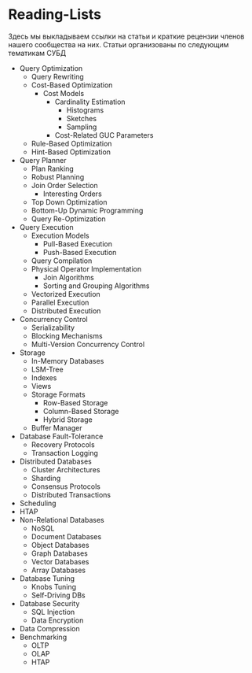 # Reading-Lists

Здесь мы выкладываем ссылки на статьи и краткие рецензии членов нашего сообщества на них.
Статьи организованы по следующим тематикам СУБД

* Query Optimization
  * Query Rewriting   
  * Cost-Based Optimization
     * Cost Models
       * Cardinality Estimation
         * Histograms
         * Sketches
         * Sampling
       * Cost-Related GUC Parameters 
  * Rule-Based Optimization
  * Hint-Based Optimization
* Query Planner
    * Plan Ranking
    * Robust Planning 
    * Join Order Selection
      * Interesting Orders 
    * Top Down Optimization
    * Bottom-Up Dynamic Programming
  * Query Re-Optimization
* Query Execution
  * Execution Models
    * Pull-Based Execution
    * Push-Based Execution 
  * Query Compilation
  * Physical Operator Implementation
    * Join Algorithms
    * Sorting and Grouping Algorithms
  * Vectorized Execution
  * Parallel Execution
  * Distributed Execution
* Concurrency Control
  * Serializability
  * Blocking Mechanisms
  * Multi-Version Concurrency Control 
* Storage
  * In-Memory Databases 
  * LSM-Tree
  * Indexes
  * Views
  * Storage Formats
    * Row-Based Storage
    * Column-Based Storage
    * Hybrid Storage
  * Buffer Manager
* Database Fault-Tolerance
  * Recovery Protocols
  * Transaction Logging
* Distributed Databases
  * Cluster Architectures
  * Sharding
  * Consensus Protocols
  * Distributed Transactions  
* Scheduling
* HTAP
* Non-Relational Databases
  * NoSQL
  * Document Databases
  * Object Databases
  * Graph Databases
  * Vector Databases
  * Array Databases
* Database Tuning
  * Knobs Tuning
  * Self-Driving DBs
* Database Security
  * SQL Injection
  * Data Encryption
* Data Compression
* Benchmarking
  * OLTP
  * OLAP
  * HTAP
